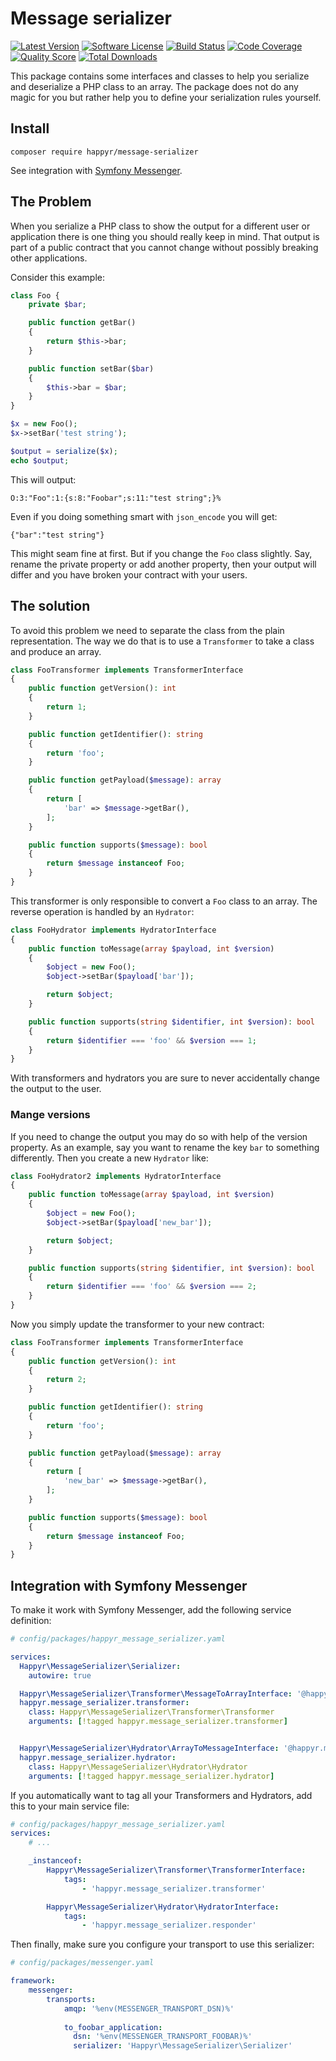 # Message serializer

[![Latest Version](https://img.shields.io/github/release/Happyr/message-serializer.svg?style=flat-square)](https://github.com/Happyr/message-serializer/releases)
[![Software License](https://img.shields.io/badge/license-MIT-brightgreen.svg?style=flat-square)](LICENSE)
[![Build Status](https://img.shields.io/travis/Happyr/message-serializer.svg?style=flat-square)](https://travis-ci.org/Happyr/message-serializer)
[![Code Coverage](https://img.shields.io/scrutinizer/coverage/g/Happyr/message-serializer.svg?style=flat-square)](https://scrutinizer-ci.com/g/Happyr/message-serializer)
[![Quality Score](https://img.shields.io/scrutinizer/g/Happyr/message-serializer.svg?style=flat-square)](https://scrutinizer-ci.com/g/Happyr/message-serializer)
[![Total Downloads](https://img.shields.io/packagist/dt/happyr/message-serializer.svg?style=flat-square)](https://packagist.org/packages/happyr/message-serializer)

This package contains some interfaces and classes to help you serialize and deserialize
a PHP class to an array. The package does not do any magic for you but rather help you
to define your serialization rules yourself. 

## Install

```
composer require happyr/message-serializer
```

See integration with [Symfony Messenger](#integration-with-symfony-messenger).

## The Problem

When you serialize a PHP class to show the output for a different user or application there
is one thing you should really keep in mind. That output is part of a public contract
that you cannot change without possibly breaking other applications. 

Consider this example: 

```php
class Foo {
    private $bar;

    public function getBar()
    {
        return $this->bar;
    }

    public function setBar($bar)
    {
        $this->bar = $bar;
    }
}

$x = new Foo();
$x->setBar('test string');

$output = serialize($x);
echo $output;
```

This will output: 
```
O:3:"Foo":1:{s:8:"Foobar";s:11:"test string";}%
```

Even if you doing something smart with `json_encode` you will get: 
```
{"bar":"test string"}
```

This might seam fine at first. But if you change the `Foo` class slightly. Say, 
rename the private property or add another property, then your output will differ 
and you have broken your contract with your users. 

## The solution

To avoid this problem we need to separate the class from the plain representation. 
The way we do that is to use a `Transformer` to take a class and produce an array. 

```php
class FooTransformer implements TransformerInterface
{
    public function getVersion(): int
    {
        return 1;
    }

    public function getIdentifier(): string
    {
        return 'foo';
    }

    public function getPayload($message): array
    {
        return [
            'bar' => $message->getBar(),
        ];
    }

    public function supports($message): bool
    {
        return $message instanceof Foo;
    }
}
``` 

This transformer is only responsible to convert a `Foo` class to an array. The
reverse operation is handled by an `Hydrator`: 

```php
class FooHydrator implements HydratorInterface
{
    public function toMessage(array $payload, int $version)
    {
        $object = new Foo();
        $object->setBar($payload['bar']);

        return $object;
    }

    public function supports(string $identifier, int $version): bool
    {
        return $identifier === 'foo' && $version === 1;
    }
}
```

With transformers and hydrators you are sure to never accidentally change the output
to the user. 

### Mange versions

If you need to change the output you may do so with help of the version property. 
As an example, say you want to rename the key `bar` to something differently. Then 
you create a new `Hydrator` like:

 ```php
 class FooHydrator2 implements HydratorInterface
 {
     public function toMessage(array $payload, int $version)
     {
         $object = new Foo();
         $object->setBar($payload['new_bar']);
 
         return $object;
     }
 
     public function supports(string $identifier, int $version): bool
     {
         return $identifier === 'foo' && $version === 2;
     }
 }
```

Now you simply update the transformer to your new contract: 

```php
class FooTransformer implements TransformerInterface
{
    public function getVersion(): int
    {
        return 2;
    }

    public function getIdentifier(): string
    {
        return 'foo';
    }

    public function getPayload($message): array
    {
        return [
            'new_bar' => $message->getBar(),
        ];
    }

    public function supports($message): bool
    {
        return $message instanceof Foo;
    }
}
```

## Integration with Symfony Messenger

To make it work with Symfony Messenger, add the following service definition: 

```yaml
# config/packages/happyr_message_serializer.yaml

services:
  Happyr\MessageSerializer\Serializer:
    autowire: true

  Happyr\MessageSerializer\Transformer\MessageToArrayInterface: '@happyr.message_serializer.transformer'
  happyr.message_serializer.transformer:
    class: Happyr\MessageSerializer\Transformer\Transformer
    arguments: [!tagged happyr.message_serializer.transformer]


  Happyr\MessageSerializer\Hydrator\ArrayToMessageInterface: '@happyr.message_serializer.hydrator'
  happyr.message_serializer.hydrator:
    class: Happyr\MessageSerializer\Hydrator\Hydrator
    arguments: [!tagged happyr.message_serializer.hydrator]
```

If you automatically want to tag all your Transformers and Hydrators, add this to your
main service file: 

```yaml
# config/packages/happyr_message_serializer.yaml
services:
    # ...

    _instanceof:
        Happyr\MessageSerializer\Transformer\TransformerInterface:
            tags:
                - 'happyr.message_serializer.transformer'

        Happyr\MessageSerializer\Hydrator\HydratorInterface:
            tags:
                - 'happyr.message_serializer.responder'
```

Then finally, make sure you configure your transport to use this serializer: 

```yaml
# config/packages/messenger.yaml

framework:
    messenger:
        transports:
            amqp: '%env(MESSENGER_TRANSPORT_DSN)%'
            
            to_foobar_application:
              dsn: '%env(MESSENGER_TRANSPORT_FOOBAR)%'
              serializer: 'Happyr\MessageSerializer\Serializer'
```